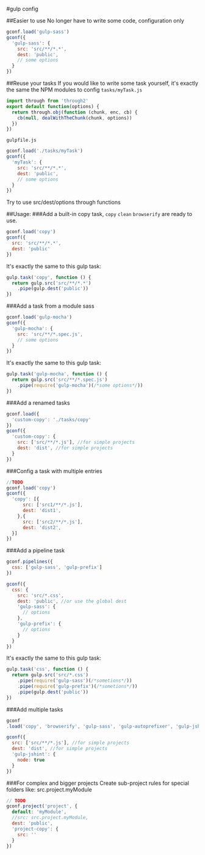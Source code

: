 #gulp config

##Easier to use
No longer have to write some code, configuration only
```js
gconf.load('gulp-sass')
gconf({
  'gulp-sass': {
    src: 'src/**/*.*',
    dest: 'public',
    // some options
  }
})
```
##Reuse your tasks
If you would like to write some task yourself, it's exactly the same the NPM modules to config
`tasks/myTask.js`
```js
import through from 'through2'
export default function(options) {
  return through.obj(function (chunk, enc, cb) {
    cb(null, dealWithTheChunk(chunk, options))
  })
})
```
`gulpfile.js`
```js
gconf.load('./tasks/myTask')
gconf({
  'myTask': {
    src: 'src/**/*.*',
    dest: 'public',
    // some options
  }
})
```
Try to use src/dest/options through functions


##Usage:
###Add a built-in copy task, `copy` `clean` `browserify` are ready to use.
```js
gconf.load('copy')
gconf({
  src: 'src/**/*.*',
  dest: 'public'
})
```
It's exactly the same to this gulp task:
```js
gulp.task('copy', function () {
  return gulp.src('src/**/*.*')
    .pipe(gulp.dest('public'))
})
```
###Add a task from a module sass
```js
gconf.load('gulp-mocha')
gconf({
  'gulp-mocha': {
    src: 'src/**/*.spec.js',
    // some options
  }
})
```
It's exactly the same to this gulp task:

```js
gulp.task('gulp-mocha', function () {
  return gulp.src('src/**/*.spec.js')
    .pipe(require('gulp-mocha')(/*some options*/))
})
```

###Add a renamed tasks

```js
gconf.load({
  'custom-copy': './tasks/copy'
})
gconf({
  'custom-copy': {
    src: ['src/**/*.js'], //for simple projects
    dest: 'dist', //for simple projects
  }
})
```

###Config a task with multiple entries
```js
//TODO
gconf.load('copy')
gconf({
  'copy': [{
      src: ['src1/**/*.js'],
      dest: 'dist1',
    },{
      src: ['src2/**/*.js'],
      dest: 'dist2',
  }]
})
```

###Add a pipeline task
```js
gconf.pipelines({
  css: ['gulp-sass', 'gulp-prefix']
})

gconf({
  css: {
    src: 'src/*.css',
    dest: 'public', //or use the global dest
    'gulp-sass': {
      // options
    },
    'gulp-prefix': {
      // options
    }
  }
})
```
It's exactly the same to this gulp task:

```js
gulp.task('css', function () {
  return gulp.src('src/*.css')
    .pipe(require('gulp-sass')(/*sometions*/))
    .pipe(require('gulp-prefix')(/*sometions*/))
    .pipe(gulp.dest('public'))
})
```
###Add multiple tasks

```js
gconf
.load('copy', 'browserify', 'gulp-sass', 'gulp-autoprefixer', 'gulp-jshint')

gconf({
  src: ['src/**/*.js'], //for simple projects
  dest: 'dist', //for simple projects
  'gulp-jshint': {
    node: true
  }
})
```

###For complex and bigger projects
Create sub-project rules for special folders like:
src.project.myModule
```js
// TODO
gconf.project('project', {
  default: 'myModule',
  //src: src.project.myModule,
  dest: 'public',
  'project-copy': {
    src: ''
  }
})
```
